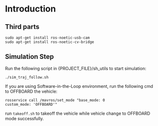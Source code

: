 # Introduction
## Third parts
```
sudo apt-get install ros-noetic-usb-cam
sudo apt-get install ros-noetic-cv-bridge
```
## Simulation Step
Run the following script in {PROJECT_FILE}/sh_utils to start simulation:
```
./sim_traj_follow.sh
```
If you are using Software-in-the-Loop environment, run the following cmd to OFFBOARD the vehicle:
```
rosservice call /mavros/set_mode "base_mode: 0
custom_mode: 'OFFBOARD'"
```
run `takeoff.sh` to takeoff the vehicle while vehicle change to OFFBOARD mode successfully.

